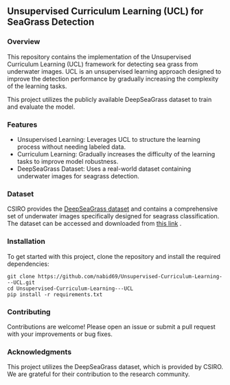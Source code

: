 ## Unsupervised Curriculum Learning (UCL) for SeaGrass Detection
### Overview
This repository contains the implementation of the Unsupervised Curriculum Learning (UCL) framework for detecting sea grass from underwater images. UCL is an unsupervised learning approach designed to improve the detection performance by gradually increasing the complexity of the learning tasks.

This project utilizes the publicly available DeepSeaGrass dataset to train and evaluate the model.

### Features
* Unsupervised Learning: Leverages UCL to structure the learning process without needing labeled data.
* Curriculum Learning: Gradually increases the difficulty of the learning tasks to improve model robustness.
* DeepSeaGrass Dataset: Uses a real-world dataset containing underwater images for seagrass detection.

### Dataset
CSIRO provides the [DeepSeaGrass dataset](https://data.csiro.au/collection/csiro:47653v1?redirected=true) and contains a comprehensive set of underwater images specifically designed for seagrass classification. The dataset can be accessed and downloaded from [this link](https://data.csiro.au/collection/csiro:47653v1?redirected=true) .

### Installation
To get started with this project, clone the repository and install the required dependencies:
```
git clone https://github.com/nabid69/Unsupervised-Curriculum-Learning---UCL.git
cd Unsupervised-Curriculum-Learning---UCL
pip install -r requirements.txt
```

### Contributing
Contributions are welcome! Please open an issue or submit a pull request with your improvements or bug fixes.

### Acknowledgments
This project utilizes the DeepSeaGrass dataset, which is provided by CSIRO. We are grateful for their contribution to the research community.
